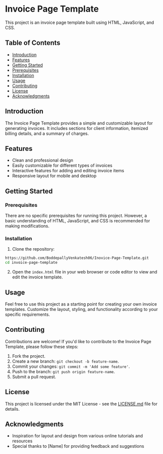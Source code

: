 # Invoice Page Template

This project is an invoice page template built using HTML, JavaScript, and CSS.

## Table of Contents

- [Introduction](#introduction)
- [Features](#features)
- [Getting Started](#getting-started)
- [Prerequisites](#prerequisites)
- [Installation](#installation)
- [Usage](#usage)
- [Contributing](#contributing)
- [License](#license)
- [Acknowledgments](#acknowledgments)

## Introduction

The Invoice Page Template provides a simple and customizable layout for generating invoices. It includes sections for client information, itemized billing details, and a summary of charges.

## Features

- Clean and professional design
- Easily customizable for different types of invoices
- Interactive features for adding and editing invoice items
- Responsive layout for mobile and desktop

## Getting Started

### Prerequisites

There are no specific prerequisites for running this project. However, a basic understanding of HTML, JavaScript, and CSS is recommended for making modifications.

### Installation

1. Clone the repository:

```bash
https://github.com/BoddepallyVenkatesh06/Inovice-Page-Template.git
cd invoice-page-template
```

2. Open the `index.html` file in your web browser or code editor to view and edit the invoice template.

## Usage

Feel free to use this project as a starting point for creating your own invoice templates. Customize the layout, styling, and functionality according to your specific requirements.

## Contributing

Contributions are welcome! If you'd like to contribute to the Invoice Page Template, please follow these steps:

1. Fork the project.
2. Create a new branch: `git checkout -b feature-name`.
3. Commit your changes: `git commit -m 'Add some feature'`.
4. Push to the branch: `git push origin feature-name`.
5. Submit a pull request.

## License

This project is licensed under the MIT License - see the [LICENSE.md](LICENSE.md) file for details.

## Acknowledgments

- Inspiration for layout and design from various online tutorials and resources
- Special thanks to [Name] for providing feedback and suggestions
